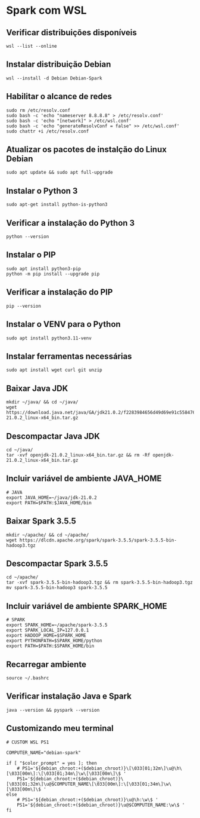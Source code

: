 # Spark com WSL

## Verificar distribuições disponíveis

```shell
wsl --list --online 
```

## Instalar distribuição Debian

```shell
wsl --install -d Debian Debian-Spark
```

## Habilitar o alcance de redes

```shell
sudo rm /etc/resolv.conf
sudo bash -c 'echo "nameserver 8.8.8.8" > /etc/resolv.conf'
sudo bash -c 'echo "[network]" > /etc/wsl.conf'
sudo bash -c 'echo "generateResolvConf = false" >> /etc/wsl.conf'
sudo chattr +i /etc/resolv.conf
```

## Atualizar os pacotes de instalção do Linux Debian

```shell
sudo apt update && sudo apt full-upgrade
```

## Instalar o Python 3

```shell
sudo apt-get install python-is-python3 
```

## Verificar a instalação do Python 3

```shell
python --version
```

## Instalar o PIP

```shell
sudo apt install python3-pip
python -m pip install --upgrade pip
```

## Verificar a instalação do PIP

```shell
pip --version
```

## Instalar o VENV para o Python
 
```shell
sudo apt install python3.11-venv
```

## Instalar ferramentas necessárias

```shell
sudo apt install wget curl git unzip
```

## Baixar Java JDK 

```shell
mkdir ~/java/ && cd ~/java/
wget https://download.java.net/java/GA/jdk21.0.2/f2283984656d49d69e91c558476027ac/13/GPL/openjdk-21.0.2_linux-x64_bin.tar.gz
```

## Descompactar Java JDK 

```shell
cd ~/java/
tar -xvf openjdk-21.0.2_linux-x64_bin.tar.gz && rm -Rf openjdk-21.0.2_linux-x64_bin.tar.gz
```

## Incluir variável de ambiente JAVA_HOME

```shell
# JAVA
export JAVA_HOME=~/java/jdk-21.0.2
export PATH=$PATH:$JAVA_HOME/bin
```

## Baixar Spark 3.5.5

```shell
mkdir ~/apache/ && cd ~/apache/
wget https://dlcdn.apache.org/spark/spark-3.5.5/spark-3.5.5-bin-hadoop3.tgz
```

## Descompactar Spark 3.5.5

```shell
cd ~/apache/
tar -xvf spark-3.5.5-bin-hadoop3.tgz && rm spark-3.5.5-bin-hadoop3.tgz
mv spark-3.5.5-bin-hadoop3 spark-3.5.5
```

## Incluir variável de ambiente SPARK_HOME

```shell
# SPARK
export SPARK_HOME=~/apache/spark-3.5.5
export SPARK_LOCAL_IP=127.0.0.1
export HADOOP_HOME=$SPARK_HOME
export PYTHONPATH=$SPARK_HOME/python
export PATH=$PATH:$SPARK_HOME/bin
```

## Recarregar ambiente

```shell
source ~/.bashrc
```

## Verificar instalação Java e Spark

```shell
java --version && pyspark --version
```

## Customizando meu terminal

```shell
# CUSTOM WSL PS1

COMPUTER_NAME="debian-spark"

if [ "$color_prompt" = yes ]; then
    # PS1='${debian_chroot:+($debian_chroot)}\[\033[01;32m\]\u@\h\[\033[00m\]:\[\033[01;34m\]\w\[\033[00m\]\$ '
    PS1='${debian_chroot:+($debian_chroot)}\[\033[01;32m\]\u@$COMPUTER_NAME\[\033[00m\]:\[\033[01;34m\]\w\[\033[00m\]\$ '
else
    # PS1='${debian_chroot:+($debian_chroot)}\u@\h:\w\$ '
    PS1='${debian_chroot:+($debian_chroot)}\u@$COMPUTER_NAME:\w\$ '
fi
```